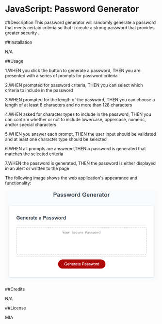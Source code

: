 # JavaScript: Password Generator

##Description
This password generator will randomly generate a password that meets certain criteria so that it create a strong password that provides greater security .

##Installation

N/A

##Usage

1.WHEN you click the button to generate a password, THEN  you are presented with a series of prompts for password criteria

2.WHEN prompted for password criteria, THEN you can select which criteria to include in the password

3.WHEN prompted for the length of the password, THEN you can choose a length of at least 8 characters and no more than 128 characters

4.WHEN asked for character types to include in the password, THEN you can confirm whether or not to include lowercase, uppercase, numeric, and/or special characters

5.WHEN you answer each prompt, THEN the user input should be validated and at least one character type should be selected

6.WHEN all prompts are answered,THEN a password is generated that matches the selected criteria

7.WHEN the password is generated, THEN the password is either displayed in an alert or written to the page



The following image shows the web application's appearance and functionality:

![The Password Generator application displays a red button to "Generate Password".](./Assets/03-javascript-homework-demo.png)


##Credits

N/A

##License

MIA
